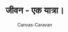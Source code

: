 ---
layout: photo
title:  "जीवन - एक यात्रा। "
author: Canvas-Caravan
#categories: [Painting, Life, Journey, Autumn, Spring]
#category: Painting
image: assets/images/Canvas_Caravan/Jiwan_ek_yatra.jpg
#beforetoc: "<center>A journey to peace. [Image by Author] </center>"
beforetoc: "&nbsp &nbsp &nbsp &nbsp &nbsp &nbsp &nbsp &nbsp &nbsp &nbsp &nbsp &nbsp &nbsp &nbsp &nbsp &nbsp &nbsp &nbsp &nbsp &nbsp &nbsp &nbsp वृक्ष और मन दोनों में पतझड़ है, दोनों को इंतज़ार है बहार का। <br>
&nbsp &nbsp &nbsp &nbsp &nbsp &nbsp &nbsp &nbsp &nbsp &nbsp &nbsp &nbsp &nbsp &nbsp &nbsp &nbsp &nbsp &nbsp &nbsp &nbsp &nbsp &nbsp &nbsp &nbsp 
  [Watercolor painting by Canvas Caravan]" 
toc: true
#description: abcd
featured: true
---